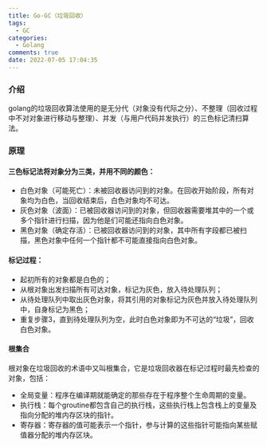 ```yaml
---
title: Go-GC（垃圾回收）
tags:
  - GC
categories:
  - Golang
comments: true
date: 2022-07-05 17:04:35
---
```



### 介绍
golang的垃圾回收算法使用的是无分代（对象没有代际之分）、不整理（回收过程中不对对象进行移动与整理）、并发（与用户代码并发执行）的三色标记清扫算法。

### 原理

#### 三色标记法将对象分为三类，并用不同的颜色：

* 白色对象（可能死亡）：未被回收器访问到的对象。在回收开始阶段，所有对象均为白色，当回收结束后，白色对象均不可达。
* 灰色对象（波面）：已被回收器访问到的对象，但回收器需要堆其中的一个或多个指针进行扫描，因为他是们可能还指向白色对象。
* 黑色对象（确定存活）：已被回收器访问到的对象，其中所有字段都已被扫描，黑色对象中任何一个指针都不可能直接指向白色对象。

#### 标记过程：

* 起初所有的对象都是白色的；
* 从根对象出发扫描所有可达对象，标记为灰色，放入待处理队列；
* 从待处理队列中取出灰色对象，将其引用的对象标记为灰色并放入待处理队列中，自身标记为黑色；
* 重复步骤3，直到待处理队列为空，此时白色对象即为不可达的“垃圾”，回收白色对象。

#### 根集合
根对象在垃圾回收的术语中又叫根集合，它是垃圾回收器在标记过程时最先检查的对象，包括：

* 全局变量：程序在编译期就能确定的那些存在于程序整个生命周期的变量。
* 执行栈：每个groutine都包含自己的执行栈，这些执行栈上包含栈上的变量及指向分配的堆内存区块的指针。
* 寄存器：寄存器的值可能表示一个指针，参与计算的这些指针可能指向某些赋值器分配的堆内存区块。
